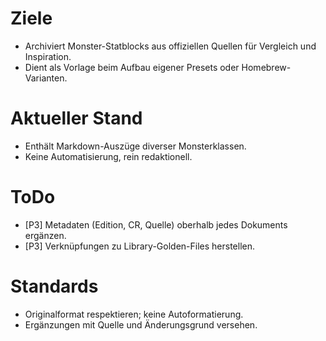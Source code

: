 # Ziele
- Archiviert Monster-Statblocks aus offiziellen Quellen für Vergleich und Inspiration.
- Dient als Vorlage beim Aufbau eigener Presets oder Homebrew-Varianten.

# Aktueller Stand
- Enthält Markdown-Auszüge diverser Monsterklassen.
- Keine Automatisierung, rein redaktionell.

# ToDo
- [P3] Metadaten (Edition, CR, Quelle) oberhalb jedes Dokuments ergänzen.
- [P3] Verknüpfungen zu Library-Golden-Files herstellen.

# Standards
- Originalformat respektieren; keine Autoformatierung.
- Ergänzungen mit Quelle und Änderungsgrund versehen.
